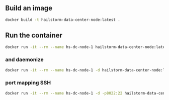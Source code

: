 ## Build an image

```bash
docker build -t hailstorm-data-center-node:latest .
```

## Run the container

```bash
docker run -it --rm --name hs-dc-node-1 hailstorm-data-center-node:latest
```

### and daemonize

```bash
docker run -it --rm --name hs-dc-node-1 -d hailstorm-data-center-node:latest
```

### port mapping SSH

```bash
docker run -it --rm --name hs-dc-node-1 -d -p8022:22 hailstorm-data-center-node:latest
```

